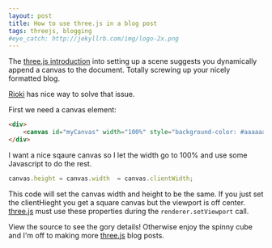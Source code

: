 ```yaml
---
layout: post
title: How to use three.js in a blog post
tags: threejs, blogging
#eye_catch: http://jekyllrb.com/img/logo-2x.png
---
```


The [three.js introduction](http://threejs.org/docs/#Manual/Introduction/Creating_a_scene) into setting up a scene suggests you dynamically 
append a canvas to the document. Totally screwing up your nicely formatted blog.

[Rioki](http://www.rioki.org/2015/04/19/threejs-resize-and-canvas.html) has nice way to solve that issue.

First we need a canvas element:

```html
<div>
    <canvas id="myCanvas" width="100%" style="background-color: #aaaaaa"></canvas>
</div>
```

I want a nice sqaure canvas so I let the width go to 100% and use some Javascript to do the rest.

```javascript
canvas.height = canvas.width  = canvas.clientWidth;
```

This code will set the canvas width and height to be the same. If you just set the clientHieght you get a square canvas but the 
viewport is off center. [three.js](http://three.org) must use these properties during the ```renderer.setViewport``` call.

View the source to see the gory details! Otherwise enjoy the spinny cube and I'm off to making more [three.js](http://three.org) blog posts.

<div>
    <canvas id="myCanvas" width="100%" style="background-color: #aaaaaa"></canvas>
</div>

<script src="{{ '/js/three.min.js'' | prepend: site.assetsurl }}"></script>
<script>
    var canvas = document.getElementById( "myCanvas" );
    var scene = new THREE.Scene();
    var camera = new THREE.PerspectiveCamera( 25, window.innerWidth / window.innerHeight, 0.1, 1000 );
    
    var renderer = new THREE.WebGLRenderer( {canvas: canvas} );
    canvas.height = canvas.width  = canvas.clientWidth; // Set the canvas size so that the viewport renders correctly.
    renderer.setViewport(0, 0, canvas.clientWidth, canvas.clientWidth);
    
    var geometry = new THREE.BoxGeometry( 1, 1, 1 );
    var material = new THREE.MeshBasicMaterial( { color: 0x00ff00 } );
    var cube = new THREE.Mesh( geometry, material );
    scene.add( cube );
    
    camera.position.z = 5;
    
    function render() {
        requestAnimationFrame( render );
        
        cube.rotation.x += 0.1;
        cube.rotation.y += 0.1;
        
        renderer.render( scene, camera );
    }
    render();
    
</script>